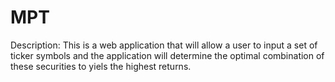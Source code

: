 # MPT

Description: This is a web application that will allow a user to input a set of ticker symbols and the application will determine the optimal combination of these securities to yiels the highest returns. 
